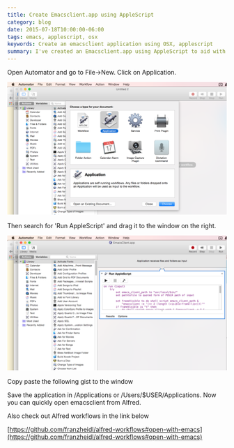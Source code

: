 ```yaml
---
title: Create Emacsclient.app using AppleScript
category: blog
date: 2015-07-18T10:00:00-06:00
tags: emacs, applescript, osx
keywords: Create an emacsclient application using OSX, applescript
summary: I've created an Emacsclient.app using AppleScript to aid with my Alfred workflow ...
---
```


Open Automator and go to File->New. Click on Application.

![](images/emacsclient1.png)

Then search for 'Run AppleScript' and drag it to the window on the right.

![](images/emacsclient2.png)

Copy paste the following gist to the window

<script src="https://gist.github.com/kdheepak/9e287b937edb2509eab9.js"></script>

Save the application in /Applications or /Users/$USER/Applications. Now you can
quickly open emacsclient from Alfred.

Also check out Alfred workflows in the link below

[https://github.com/franzheidl/alfred-workflows#open-with-emacs](https://github.com/franzheidl/alfred-workflows#open-with-emacs)
